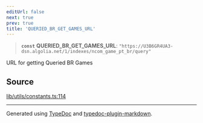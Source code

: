 ```yaml
---
editUrl: false
next: true
prev: true
title: 'QUERIED_BR_GET_GAMES_URL'
---
```


> **`const`** **QUERIED_BR_GET_GAMES_URL**: `"https://U3B6GR4UA3-dsn.algolia.net/1/indexes/ncom_game_pt_br/query"`

URL for getting Queried BR Games

## Source

[lib/utils/constants.ts:114](https://github.com/favna/nintendo-switch-eshop/blob/27355e779102b48fc082af549592453043b2ac6e/src/lib/utils/constants.ts#L114)

---

Generated using [TypeDoc](https://typedoc.org) and [typedoc-plugin-markdown](https://typedoc-plugin-markdown.org).
